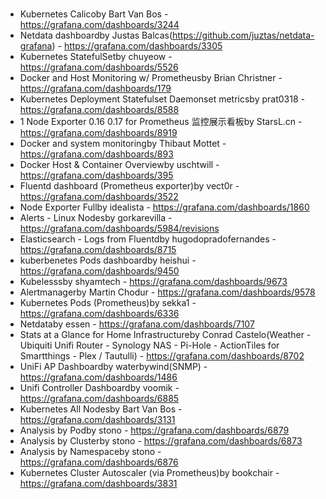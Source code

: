 #

* Kubernetes Calicoby Bart Van Bos - https://grafana.com/dashboards/3244
* Netdata dashboardby Justas Balcas(https://github.com/juztas/netdata-grafana) - https://grafana.com/dashboards/3305
* Kubernetes StatefulSetby chuyeow - https://grafana.com/dashboards/5526
* Docker and Host Monitoring w/ Prometheusby Brian Christner - https://grafana.com/dashboards/179
* Kubernetes Deployment Statefulset Daemonset metricsby prat0318 - https://grafana.com/dashboards/8588
* 1 Node Exporter 0.16 0.17 for Prometheus 监控展示看板by StarsL.cn - https://grafana.com/dashboards/8919
* Docker and system monitoringby Thibaut Mottet - https://grafana.com/dashboards/893
* Docker Host & Container Overviewby uschtwill - https://grafana.com/dashboards/395
* Fluentd dashboard (Prometheus exporter)by vect0r - https://grafana.com/dashboards/3522
* Node Exporter Fullby idealista - https://grafana.com/dashboards/1860
* Alerts - Linux Nodesby gorkarevilla - https://grafana.com/dashboards/5984/revisions
* Elasticsearch - Logs from Fluentdby hugodopradofernandes - https://grafana.com/dashboards/8715
* kuberbenetes Pods dashboardby heishui - https://grafana.com/dashboards/9450
* Kubelesssby shyamtech - https://grafana.com/dashboards/9673
* Alertmanagerby Martin Chodur - https://grafana.com/dashboards/9578
* Kubernetes Pods (Prometheus)by sekka1 - https://grafana.com/dashboards/6336
* Netdataby essen - https://grafana.com/dashboards/7107
* Stats at a Glance for Home Infrastructureby Conrad Castelo(Weather - Ubiquiti Unifi Router - Synology NAS - Pi-Hole - ActionTiles for Smartthings - Plex / Tautulli) - https://grafana.com/dashboards/8702
* UniFi AP Dashboardby waterbywind(SNMP) - https://grafana.com/dashboards/1486
* Unifi Controller Dashboardby voomik - https://grafana.com/dashboards/6885
* Kubernetes All Nodesby Bart Van Bos - https://grafana.com/dashboards/3131
* Analysis by Podby stono - https://grafana.com/dashboards/6879
* Analysis by Clusterby stono - https://grafana.com/dashboards/6873
* Analysis by Namespaceby stono - https://grafana.com/dashboards/6876
* Kubernetes Cluster Autoscaler (via Prometheus)by bookchair - https://grafana.com/dashboards/3831
